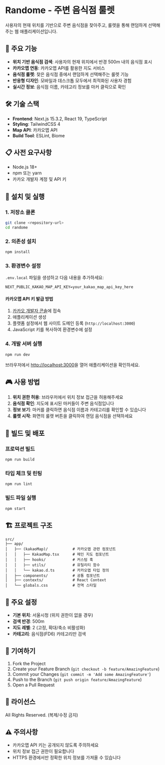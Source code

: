 # Randome - 주변 음식점 룰렛

사용자의 현재 위치를 기반으로 주변 음식점을 찾아주고, 룰렛을 통해 랜덤하게 선택해주는 웹 애플리케이션입니다.

## 🎯 주요 기능

- **위치 기반 음식점 검색**: 사용자의 현재 위치에서 반경 500m 내의 음식점 표시
- **카카오맵 연동**: 카카오맵 API를 활용한 지도 서비스
- **음식점 룰렛**: 찾은 음식점 중에서 랜덤하게 선택해주는 룰렛 기능
- **반응형 디자인**: 모바일과 데스크톱 모두에서 최적화된 사용자 경험
- **실시간 정보**: 음식점 이름, 카테고리 정보를 마커 클릭으로 확인

## 🛠 기술 스택

- **Frontend**: Next.js 15.3.2, React 19, TypeScript
- **Styling**: TailwindCSS 4
- **Map API**: 카카오맵 API
- **Build Tool**: ESLint, Biome

## 📋 사전 요구사항

- Node.js 18+ 
- npm 또는 yarn
- 카카오 개발자 계정 및 API 키

## 🚀 설치 및 실행

### 1. 저장소 클론
```bash
git clone <repository-url>
cd randome
```

### 2. 의존성 설치
```bash
npm install
```

### 3. 환경변수 설정
`.env.local` 파일을 생성하고 다음 내용을 추가하세요:

```env
NEXT_PUBLIC_KAKAO_MAP_API_KEY=your_kakao_map_api_key_here
```

#### 카카오맵 API 키 발급 방법
1. [카카오 개발자 콘솔](https://developers.kakao.com/)에 접속
2. 애플리케이션 생성
3. 플랫폼 설정에서 웹 사이트 도메인 등록 (`http://localhost:3000`)
4. JavaScript 키를 복사하여 환경변수에 설정

### 4. 개발 서버 실행
```bash
npm run dev
```

브라우저에서 [http://localhost:3000](http://localhost:3000)을 열어 애플리케이션을 확인하세요.

## 🎮 사용 방법

1. **위치 권한 허용**: 브라우저에서 위치 정보 접근을 허용해주세요
2. **음식점 확인**: 지도에 표시된 마커들이 주변 음식점입니다
3. **정보 보기**: 마커를 클릭하면 음식점 이름과 카테고리를 확인할 수 있습니다
4. **룰렛 시작**: 화면의 룰렛 버튼을 클릭하여 랜덤 음식점을 선택하세요

## 📝 빌드 및 배포

### 프로덕션 빌드
```bash
npm run build
```

### 타입 체크 및 린팅
```bash
npm run lint
```

### 빌드 파일 실행
```bash
npm start
```

## 🏗 프로젝트 구조

```
src/
├── app/
│   ├── (kakaoMap)/           # 카카오맵 관련 컴포넌트
│   │   ├── KakaoMap.tsx      # 메인 지도 컴포넌트
│   │   ├── hooks/            # 커스텀 훅
│   │   ├── utils/            # 유틸리티 함수
│   │   └── kakao.d.ts        # 카카오맵 타입 정의
│   ├── components/           # 공통 컴포넌트
│   ├── contexts/             # React Context
│   └── globals.css           # 전역 스타일
```

## 🔧 주요 설정

- **기본 위치**: 서울시청 (위치 권한이 없을 경우)
- **검색 반경**: 500m
- **지도 레벨**: 2 (고정, 확대/축소 비활성화)
- **카테고리**: 음식점(FD6) 카테고리만 검색

## 🤝 기여하기

1. Fork the Project
2. Create your Feature Branch (`git checkout -b feature/AmazingFeature`)
3. Commit your Changes (`git commit -m 'Add some AmazingFeature'`)
4. Push to the Branch (`git push origin feature/AmazingFeature`)
5. Open a Pull Request

## 📄 라이선스

All Rights Reserved. (복제/수정 금지)

## ⚠️ 주의사항

- 카카오맵 API 키는 공개되지 않도록 주의하세요
- 위치 정보 접근 권한이 필요합니다
- HTTPS 환경에서만 정확한 위치 정보를 가져올 수 있습니다